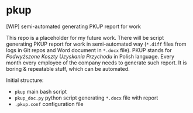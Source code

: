 # pkup
[WIP] semi-automated generating PKUP report for work

This repo is a placeholder for my future work. There will be script generating PKUP report for work in semi-automated way (`*.diff` files from logs in Git repos and Word document in `*.docx` file). PKUP stands for *Podwyższone Koszty Uzyskania Przychodu* in Polish language. Every month every employee of the company needs to generate such report. It is boring & repeatable stuff, which can be automated.

Initial structure:
* `pkup` main bash script
* `pkup_doc.py` python script generating `*.docx` file with report
* `.pkup.conf` configuration file
